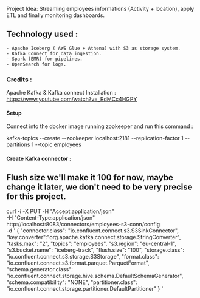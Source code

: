 Project Idea: Streaming employees informations (Activity + location), apply ETL and finally monitoring dashboards.

## Technology used :

    - Apache Iceberg ( AWS Glue + Athena) with S3 as storage system.
    - Kafka Connect for data ingestion.
    - Spark (EMR) for pipelines.
    - OpenSearch for logs.

### Credits : 

Apache Kafka & Kafka connect Installation : https://www.youtube.com/watch?v=_RdMCc4HGPY

#### Setup 

Connect into the docker image running zookeeper and run this command : 

kafka-topics --create --zookeeper localhost:2181 --replication-factor 1 --partitions 1 --topic employees

#### Create Kafka connector : 

## Flush size we'll make it 100 for now, maybe change it later, we don't need to be very precise for this project.

curl -i -X PUT -H "Accept:application/json" \
    -H  "Content-Type:application/json" http://localhost:8083/connectors/employees-s3-conn/config \
    -d '
 {
		"connector.class": "io.confluent.connect.s3.S3SinkConnector",
		"key.converter":"org.apache.kafka.connect.storage.StringConverter",
		"tasks.max": "2",
		"topics": "employees",
		"s3.region": "eu-central-1",
		"s3.bucket.name": "iceberg-track",
		"flush.size": "100",
		"storage.class": "io.confluent.connect.s3.storage.S3Storage",
		"format.class": "io.confluent.connect.s3.format.parquet.ParquetFormat",
		"schema.generator.class": "io.confluent.connect.storage.hive.schema.DefaultSchemaGenerator",
		"schema.compatibility": "NONE",
        "partitioner.class": "io.confluent.connect.storage.partitioner.DefaultPartitioner"
	}
'


